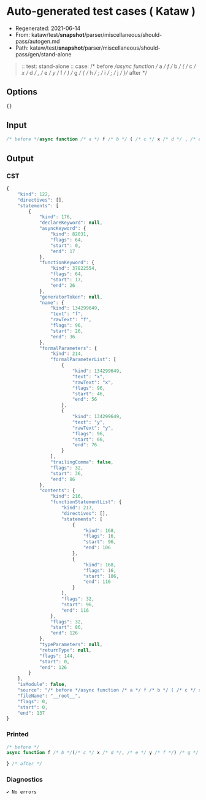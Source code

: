 # Auto-generated test cases ( Kataw )
- Regenerated: 2021-06-14
- From: kataw/test/__snapshot__/parser/miscellaneous/should-pass/autogen.md
- Path: kataw/test/__snapshot__/parser/miscellaneous/should-pass/gen/stand-alone
> :: test: stand-alone
> :: case: /* before */async function /* a */ f /* b */ ( /* c */ x /* d */ , /* e */ y /* f */ ) /* g */ { /* h */ ; /* i */ ; /* j */ }/* after */
## Options

`````js
{}
`````
## Input

`````js
/* before */async function /* a */ f /* b */ ( /* c */ x /* d */ , /* e */ y /* f */ ) /* g */ { /* h */ ; /* i */ ; /* j */ }/* after */
`````
## Output

### CST

```javascript
{
    "kind": 122,
    "directives": [],
    "statements": [
        {
            "kind": 176,
            "declareKeyword": null,
            "asyncKeyword": {
                "kind": 82031,
                "flags": 64,
                "start": 0,
                "end": 17
            },
            "functionKeyword": {
                "kind": 37822554,
                "flags": 64,
                "start": 17,
                "end": 26
            },
            "generatorToken": null,
            "name": {
                "kind": 134299649,
                "text": "f",
                "rawText": "f",
                "flags": 96,
                "start": 26,
                "end": 36
            },
            "formalParameters": {
                "kind": 214,
                "formalParameterList": [
                    {
                        "kind": 134299649,
                        "text": "x",
                        "rawText": "x",
                        "flags": 96,
                        "start": 46,
                        "end": 56
                    },
                    {
                        "kind": 134299649,
                        "text": "y",
                        "rawText": "y",
                        "flags": 96,
                        "start": 66,
                        "end": 76
                    }
                ],
                "trailingComma": false,
                "flags": 32,
                "start": 36,
                "end": 86
            },
            "contents": {
                "kind": 216,
                "functionStatementList": {
                    "kind": 217,
                    "directives": [],
                    "statements": [
                        {
                            "kind": 168,
                            "flags": 16,
                            "start": 96,
                            "end": 106
                        },
                        {
                            "kind": 168,
                            "flags": 16,
                            "start": 106,
                            "end": 116
                        }
                    ],
                    "flags": 32,
                    "start": 96,
                    "end": 116
                },
                "flags": 32,
                "start": 86,
                "end": 126
            },
            "typeParameters": null,
            "returnType": null,
            "flags": 144,
            "start": 0,
            "end": 126
        }
    ],
    "isModule": false,
    "source": "/* before */async function /* a */ f /* b */ ( /* c */ x /* d */ , /* e */ y /* f */ ) /* g */ { /* h */ ; /* i */ ; /* j */ }/* after */",
    "fileName": "__root__",
    "flags": 0,
    "start": 0,
    "end": 137
}
```

### Printed

```javascript
/* before */
async function f /* b */(/* c */ x /* d */, /* e */ y /* f */) /* g */ {

} /* after */
```

### Diagnostics

```javascript
✔ No errors
```

